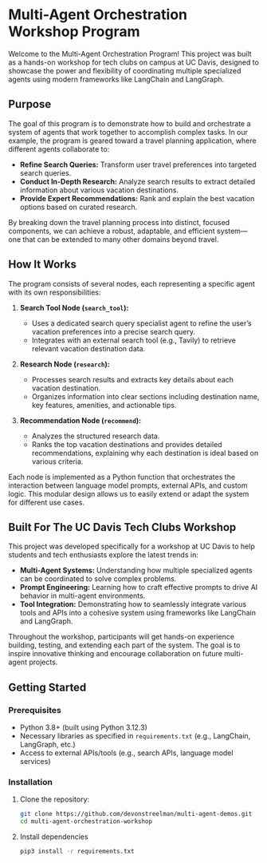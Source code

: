 # Multi-Agent Orchestration Workshop Program

Welcome to the Multi-Agent Orchestration Program! This project was built as a hands-on workshop for tech clubs on campus at UC Davis, designed to showcase the power and flexibility of coordinating multiple specialized agents using modern frameworks like LangChain and LangGraph.

## Purpose

The goal of this program is to demonstrate how to build and orchestrate a system of agents that work together to accomplish complex tasks. In our example, the program is geared toward a travel planning application, where different agents collaborate to:

- **Refine Search Queries:** Transform user travel preferences into targeted search queries.
- **Conduct In-Depth Research:** Analyze search results to extract detailed information about various vacation destinations.
- **Provide Expert Recommendations:** Rank and explain the best vacation options based on curated research.

By breaking down the travel planning process into distinct, focused components, we can achieve a robust, adaptable, and efficient system—one that can be extended to many other domains beyond travel.

## How It Works

The program consists of several nodes, each representing a specific agent with its own responsibilities:

1. **Search Tool Node (`search_tool`):**

   - Uses a dedicated search query specialist agent to refine the user’s vacation preferences into a precise search query.
   - Integrates with an external search tool (e.g., Tavily) to retrieve relevant vacation destination data.

2. **Research Node (`research`):**

   - Processes search results and extracts key details about each vacation destination.
   - Organizes information into clear sections including destination name, key features, amenities, and actionable tips.

3. **Recommendation Node (`recommend`):**
   - Analyzes the structured research data.
   - Ranks the top vacation destinations and provides detailed recommendations, explaining why each destination is ideal based on various criteria.

Each node is implemented as a Python function that orchestrates the interaction between language model prompts, external APIs, and custom logic. This modular design allows us to easily extend or adapt the system for different use cases.

## Built For The UC Davis Tech Clubs Workshop

This project was developed specifically for a workshop at UC Davis to help students and tech enthusiasts explore the latest trends in:

- **Multi-Agent Systems:** Understanding how multiple specialized agents can be coordinated to solve complex problems.
- **Prompt Engineering:** Learning how to craft effective prompts to drive AI behavior in multi-agent environments.
- **Tool Integration:** Demonstrating how to seamlessly integrate various tools and APIs into a cohesive system using frameworks like LangChain and LangGraph.

Throughout the workshop, participants will get hands-on experience building, testing, and extending each part of the system. The goal is to inspire innovative thinking and encourage collaboration on future multi-agent projects.

## Getting Started

### Prerequisites

- Python 3.8+ (built using Python 3.12.3)
- Necessary libraries as specified in `requirements.txt` (e.g., LangChain, LangGraph, etc.)
- Access to external APIs/tools (e.g., search APIs, language model services)

### Installation

1. Clone the repository:

   ```bash
   git clone https://github.com/devonstreelman/multi-agent-demos.git
   cd multi-agent-orchestration-workshop
   ```

2. Install dependencies

   ```bash
   pip3 install -r requirements.txt
   ```
